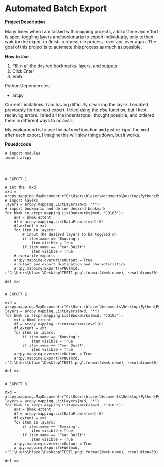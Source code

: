 # Automated Batch Export

**Project Description**

Many times when I am tasked with mapping projects, a lot of time and effort is spent toggling layers and bookmarks to export individually, only to then wait for the export to finish to repeat the process, over and over again. The goal of this project is to automate this process as much as possible.

**How to Use**

1. FIll in all the desired bookmarks, layers, and outputs
2. Click Enter
3. Voila
	
Python Dependencies:
- arcpy

Current Limitations:
I am having difficulty clearning the layers I enabled previously for the next export. I tried using the <i>else</i> function, but I kept recieving errors. I tried all the indentations I thought possible, and ordered them in different ways to no avail.

My workaround is to use the <i>del mxd</i> function and just re-input the mxd after each export. I imagine this will slow things down, but it works.
	

**Psuedocode**
```
# import modules
import arcpy




# EXPORT 1

# set the  mxd
mxd = arcpy.mapping.MapDocument(r"C:\Users\blazer\Documents\Desktop\Python\Python.mxd")
# import layers
layers = arcpy.mapping.ListLayers(mxd, "*")
# import bookmarks and define desired bookmark
for bkmk in arcpy.mapping.ListBookmarks(mxd, "CD103"):
    ext = bkmk.extent
    df = arcpy.mapping.ListDataFrames(mxd)[0]
    df.extent = ext
    for item in layers:
        # input the desired layers to be toggled on
        if item.name == 'Housing':
            item.visible = True
        if item.name == 'Year Built':
            item.visible = True
    # overwrite exports
    arcpy.mapping.overwriteOutput = True
    # output and export destination and characteristics
    arcpy.mapping.ExportToPNG(mxd, r"C:\Users\blazer\Desktop\TEST1.png".format(bkmk.name), resolution=50)

del mxd


# EXPORT 2

mxd = arcpy.mapping.MapDocument(r"C:\Users\blazer\Documents\Desktop\Python\Python.mxd")
layers = arcpy.mapping.ListLayers(mxd, "*")
for bkmk in arcpy.mapping.ListBookmarks(mxd, "CD103"):
    ext = bkmk.extent
    df = arcpy.mapping.ListDataFrames(mxd)[0]
    df.extent = ext
    for item in layers:
        if item.name == 'Housing':
            item.visible = True
        if item.name == 'Year Built':
            item.visible = True
    arcpy.mapping.overwriteOutput = True
    arcpy.mapping.ExportToPNG(mxd, r"C:\Users\blazer\Desktop\TEST1.png".format(bkmk.name), resolution=50)

del mxd


# EXPORT 3

mxd = arcpy.mapping.MapDocument(r"C:\Users\blazer\Documents\Desktop\Python\Python.mxd")
layers = arcpy.mapping.ListLayers(mxd, "*")
for bkmk in arcpy.mapping.ListBookmarks(mxd, "CD103"):
    ext = bkmk.extent
    df = arcpy.mapping.ListDataFrames(mxd)[0]
    df.extent = ext
    for item in layers:
        if item.name == 'Housing':
            item.visible = True
        if item.name == 'Year Built':
            item.visible = True
    arcpy.mapping.overwriteOutput = True
    arcpy.mapping.ExportToPNG(mxd, r"C:\Users\blazer\Desktop\TEST1.png".format(bkmk.name), resolution=50)

del mxd
```


